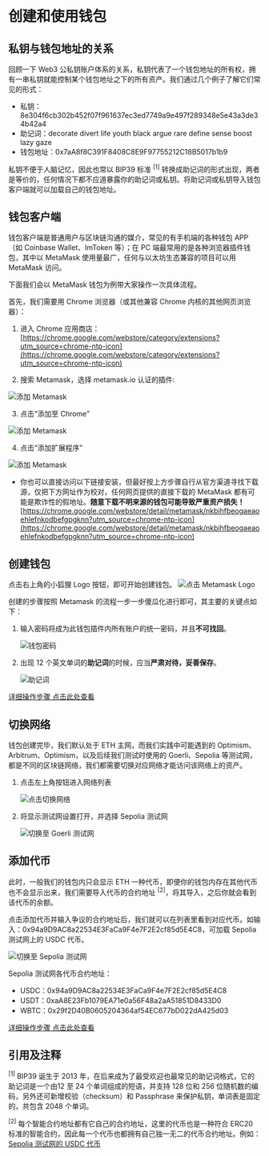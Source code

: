 # 创建和使用钱包

## 私钥与钱包地址的关系

回顾一下 Web3 公私钥账户体系的关系，私钥代表了一个钱包地址的所有权，拥有一串私钥就能控制某个钱包地址之下的所有资产。我们通过几个例子了解它们常见的形式：

- 私钥：8e304f6cb302b452f07f961637ec3ed7749a9e497f289348e5e43a3de34b42a4
- 助记词：decorate divert life youth black argue rare define sense boost lazy gaze
- 钱包地址：0x7aA8f8C391F8408C8E9F97755212C18B5017b1b9

私钥不便于人脑记忆，因此也常以 BIP39 标准 <sup>[1]</sup> 转换成助记词的形式出现，两者是等价的，任何情况下都不应道暴露你的助记词或私钥。将助记词或私钥导入钱包客户端就可以加载自己的钱包地址。

## 钱包客户端

钱包客户端是普通用户与区块链沟通的媒介，常见的有手机端的各种钱包 APP（如 Coinbase Wallet、ImToken 等）；在 PC 端最常用的是各种浏览器插件钱包，其中以 MetaMask 使用量最广，任何与以太坊生态兼容的项目可以用 MetaMask 访问。

下面我们会以 MetaMask 钱包为例带大家操作一次具体流程。

首先，我们需要用 Chrome 浏览器（或其他兼容 Chrome 内核的其他网页浏览器）：
1. 进入 Chrome 应用商店：[https://chrome.google.com/webstore/category/extensions?utm_source=chrome-ntp-icon](https://chrome.google.com/webstore/category/extensions?utm_source=chrome-ntp-icon)

2. 搜索 Metamask，选择 metamask.io 认证的插件:

![添加 Metamask](images/Chrome1.png)

3. 点击“添加至 Chrome”

![添加 Metamask](images/Chrome2.png)

4. 点击“添加扩展程序”

![添加 Metamask](images/Chrome3.png)


- 你也可以直接访问以下链接安装，但最好按上方步骤自行从官方渠道寻找下载源，仅把下方网址作为校对，任何网页提供的直接下载的 MetaMask 都有可能是欺诈性的假地址。**随意下载不明来源的钱包可能导致严重资产损失！**[https://chrome.google.com/webstore/detail/metamask/nkbihfbeogaeaoehlefnkodbefgpgknn?utm_source=chrome-ntp-icon](https://chrome.google.com/webstore/detail/metamask/nkbihfbeogaeaoehlefnkodbefgpgknn?utm_source=chrome-ntp-icon)


## 创建钱包

点击右上角的小狐狸 Logo 按钮，即可开始创建钱包。
    ![点击 Metamask Logo](images/Metamask1.png)

创建的步骤按照 Metamask 的流程一步一步傻瓜化进行即可，其主要的关键点如下：

1. 输入密码将成为此钱包插件内所有账户的统一密码，并且**不可找回**。

    ![钱包密码](images/Wallet1.png)

2. 出现 12 个英文单词的**助记词**的时候，应当**严肃对待，妥善保存**。

    ![助记词](images/Wallet2.png)

[详细操作步骤 点击此处查看](https://metatraining.buidlerdao.xyz/1-1-7028d9c69ea2442ea56ae580320180f9)

## 切换网络

钱包创建完毕，我们默认处于 ETH 主网，而我们实践中可能遇到的 Optimism、Arbitrum、Optimism，以及后续我们测试时使用的 Goerli、Sepolia 等测试网，都是不同的区块链网络，我们都需要切换对应网络才能访问该网络上的资产。

1. 点击左上角按钮进入网络列表
   
    ![点击切换网络](images/Metamask2.png)

2. 将显示测试网设置打开，并选择 Sepolia 测试网
   
    ![切换至 Goerli 测试网](images/Metamask3.png)

## 添加代币

此时，一般我们的钱包内只会显示 ETH 一种代币，即便你的钱包内存在其他代币也不会显示出来，我们需要导入代币的合约地址 <sup>[2]</sup>，将其导入，之后你就会看到该代币的余额。

点击添加代币并输入争议的合约地址后，我们就可以在列表里看到对应代币。如输入：0x94a9D9AC8a22534E3FaCa9F4e7F2E2cf85d5E4C8，可加载 Sepolia 测试网上的 USDC 代币。

![切换至 Sepolia 测试网](images/Metamask4.png)

Sepolia 测试网各代币合约地址：
- USDC：0x94a9D9AC8a22534E3FaCa9F4e7F2E2cf85d5E4C8
- USDT：0xaA8E23Fb1079EA71e0a56F48a2aA51851D8433D0
- WBTC：0x29f2D40B0605204364af54EC677bD022dA425d03


[详细操作步骤 点击此处查看](https://metatraining.buidlerdao.xyz/1-2-7212e781e7874effa144d88dc2a5cbe2)


## 引用及注释

<sup>[1]</sup> BIP39 诞生于 2013 年，在后来成为了最受欢迎也最常见的助记词格式，它的助记词是一个由12 至 24 个单词组成的短语，并支持 128 位和 256 位随机数的编码，另外还可新增校验（checksum）和 Passphrase 来保护私钥，单词表是固定的，共包含 2048 个单词。

<sup>[2]</sup> 每个智能合约地址都有它自己的合约地址，这里的代币也是一种符合 ERC20 标准的智能合约，因此每一个代币也都拥有自己独一无二的代币合约地址。例如：[Sepolia 测试网的 USDC 代币](https://sepolia.etherscan.io/token/0x94a9d9ac8a22534e3faca9f4e7f2e2cf85d5e4c8)